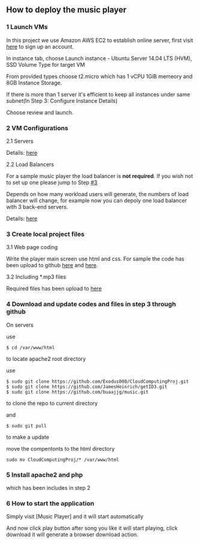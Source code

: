 ## How to deploy the music player 


### 1 Launch VMs
 
  In this project we use Amazon AWS EC2 to establish online server, first visit [here](http://aws.amazon.com) to sign up an account.
  
  In instance tab, choose Launch instance - Ubuntu Server 14.04 LTS (HVM), SSD Volume Type for target VM

  From provided types choose t2.micro which has 1 vCPU 1GiB memeory and 8GB Instance Storage.
  
  If there is more than 1 server it's efficient to keep all instances under same subnet(In Step 3: Configure Instance Details)
  
  Choose review and launch.

### 2 VM Configurations

 2.1 Servers

Details: [here](https://github.com/Exodus000/CloudComputingProj/blob/master/ConfigServers.md)

2.2 Load Balancers

For a sample music player the load balancer is **not required**. If you wish not to set up one please jump to Step [#3](https://github.com/Exodus000/CloudComputingProj#3-create-local-project-files)

Depends on how many workload users will generate, the numbers of load balancer will change, for example now you can depoly one load balancer with 3 back-end servers.
 
Details: [here](https://github.com/Exodus000/CloudComputingProj/blob/master/ConfigLoadBalancer.md)
 
### 3 Create local project files

3.1 Web page coding

Write the player main screen use html and css. For sample the code has been upload to github [here](https://github.com/Exodus000/CloudComputingProj/blob/master/index.php) and [here](https://github.com/Exodus000/CloudComputingProj/blob/master/table.css).

3.2 Including *.mp3 files

Required files has been upload to [here](https://github.com/buaajjg/music)

### 4 Download and update codes and files in step 3 through github

On servers

use
```
$ cd /var/www/html
```
to locate apache2 root directory

use
```
$ sudo git clone https://github.com/Exodus000/CloudComputingProj.git
$ sudo git clone https://github.com/JamesHeinrich/getID3.git
$ sudo git clone https://github.com/buaajjg/music.git
```
to clone the repo to current directory

and 
```
$ sudo git pull 
```
to make a update

move the compentonts to the html directory
```
sudo mv CloudComputingProj/* /var/www/html
```

### 5 Install apache2 and php

which has been includes in step 2

### 6 How to start the application

Simply visit [Music Player] and it will start automatically

And now click play button after song you like  it will start playing, click download it will generate a browser download action.

